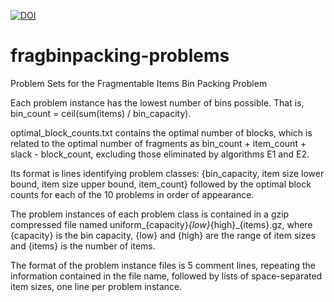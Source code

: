 [![DOI](https://zenodo.org/badge/60609393.svg)](https://zenodo.org/badge/latestdoi/60609393)
# fragbinpacking-problems
Problem Sets for the Fragmentable Items Bin Packing Problem

Each problem instance has the lowest number of bins possible.
That is, bin_count = ceil(sum(items) / bin_capacity).

optimal_block_counts.txt contains the optimal number of blocks,
which is related to the optimal number of fragments as
bin_count + item_count + slack - block_count,
excluding those eliminated by algorithms E1 and E2.

Its format is lines identifying problem classes:
{bin_capacity, item size lower bound, item size upper bound, item_count}
followed by the optimal block counts for each of the 10 problems in order of appearance.

The problem instances of each problem class is contained in a gzip compressed file named
uniform_{capacity}_{low}_{high}_{items}.gz, where {capacity} is the bin capacity,
{low} and {high} are the range of item sizes and {items} is the number of items.

The format of the problem instance files is 5 comment lines, repeating the information
contained in the file name, followed by lists of space-separated item sizes, one line per problem instance.

